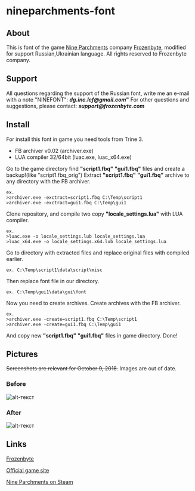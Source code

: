# nineparchments-font

## About
This is font of the game [Nine Parchments](http://www.nineparchments.com/) company [Frozenbyte](http://frozenbyte.com/),
modified for support Russian,Ukrainian language.
All rights reserved to Frozenbyte company.

## Support
All questions regarding the support of the Russian font, write me an e-mail with a note "NINEFONT": **_dg.inc.lcf@gmail.com_"**
For other questions and suggestions, please contact: **_support@frozenbyte.com_**

## Install
For install this font in game you need tools from Trine 3.
* FB archiver v0.02 (archiver.exe)
* LUA compiler 32/64bit (luac.exe, luac_x64.exe)

Go to the game directory find **"script1.fbq"** **"gui1.fbq"** files and create a backup!(like "script1.fbq_orig")
Extract **"script1.fbq"** **"gui1.fbq"** archive to any directory with the FB archiver.
```
ex.
>archiver.exe -exctract=script1.fbq C:\Temp\script1
>archiver.exe -exctract=gui1.fbq C:\Temp\gui1
```
Clone repository, and compile two copy **"locale_settings.lua"** with LUA compiler.
```
ex. 
>luac.exe -o locale_settings.lub locale_settings.lua
>luac_x64.exe -o locale_settings.x64.lub locale_settings.lua
```
Go to directory with extracted files and replace original files with compiled earlier.
```
ex. C:\Temp\script1\data\script\misc
```
Then replace font file in our directory.
```
ex. C:\Temp\gui1\data\gui\font
```
Now you need to create archives. Create archives with the FB archiver.
```
ex.
>archiver.exe -create=script1.fbq C:\Temp\script1
>archiver.exe -create=gui1.fbq C:\Temp\gui1
```
And copy new **"script1.fbq"** **"gui1.fbq"** files in game directory. Done!

## Pictures
~~Screenshots are relevant for October 9, 2018.~~ Images are out of date.
### Before
![alt-текст](../master/2018-10-09_16-44-50.png "Before")

### After
![alt-текст](../master/2018-10-09_16-39-04.png "After")

## Links
[Frozenbyte](http://frozenbyte.com/)

[Official game site](http://www.nineparchments.com/)

[Nine Parchments on Steam](https://store.steampowered.com/app/471550/Nine_Parchments/)
